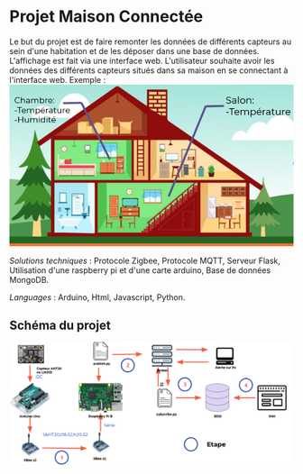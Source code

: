# Projet Maison Connectée
Le but du projet est de faire remonter les données de différents capteurs au sein d'une habitation et de les déposer dans une base de données. L'affichage est fait via une interface web. L'utilisateur souhaite avoir les données des différents capteurs situés dans sa maison en se connectant à l'interface web.
Exemple : 
![alt tag](https://github.com/Joris07/Maison/blob/main/maisonschema.PNG)

_Solutions techniques_ : Protocole Zigbee, Protocole MQTT, Serveur Flask, Utilisation d'une raspberry pi et d'une carte arduino, Base de données MongoDB.

_Languages_ : Arduino, Html, Javascript, Python.

## Schéma du projet

![alt tag](https://github.com/Joris07/Maison/blob/main/schemaprojet.png)
